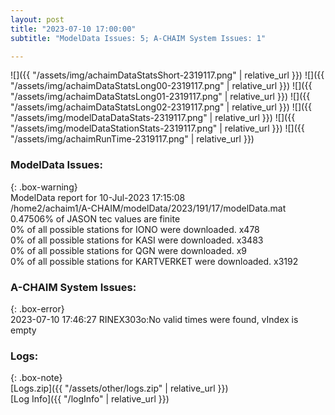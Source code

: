 ```yaml
---
layout: post
title: "2023-07-10 17:00:00"
subtitle: "ModelData Issues: 5; A-CHAIM System Issues: 1"

---
```


![]({{ "/assets/img/achaimDataStatsShort-2319117.png" | relative_url }})
![]({{ "/assets/img/achaimDataStatsLong00-2319117.png" | relative_url }})
![]({{ "/assets/img/achaimDataStatsLong01-2319117.png" | relative_url }})
![]({{ "/assets/img/achaimDataStatsLong02-2319117.png" | relative_url }})
![]({{ "/assets/img/modelDataDataStats-2319117.png" | relative_url }})
![]({{ "/assets/img/modelDataStationStats-2319117.png" | relative_url }})
![]({{ "/assets/img/achaimRunTime-2319117.png" | relative_url }})


### ModelData Issues:  
  
{: .box-warning}  
 ModelData report for 10-Jul-2023 17:15:08   
 /home2/achaim1/A-CHAIM/modelData/2023/191/17/modelData.mat   
 0.47506% of JASON tec values are finite   
 0% of all possible stations for IONO were downloaded. x478   
 0% of all possible stations for KASI were downloaded. x3483   
 0% of all possible stations for QGN were downloaded. x9   
 0% of all possible stations for KARTVERKET were downloaded. x3192   
  
### A-CHAIM System Issues:  
  
{: .box-error}  
2023-07-10 17:46:27 RINEX303o:No valid times were found, vIndex is empty  

### Logs:  
  
{: .box-note}  
[Logs.zip]({{ "/assets/other/logs.zip" | relative_url }})  
[Log Info]({{ "/logInfo" | relative_url }})  
